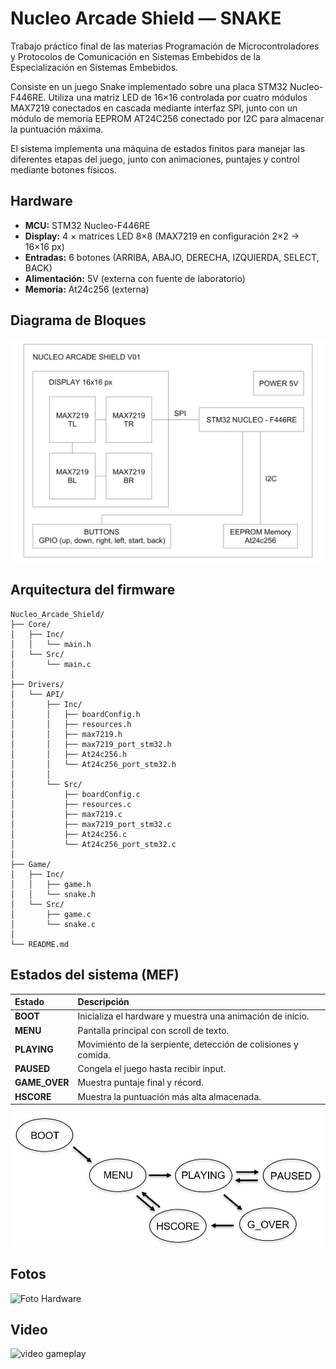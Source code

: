 # Nucleo Arcade Shield — SNAKE 

Trabajo práctico final de las materias Programación de Microcontroladores y Protocolos de Comunicación en Sistemas Embebidos de la Especialización en Sistemas Embebidos.

Consiste en un juego Snake implementado sobre una placa STM32 Nucleo-F446RE. Utiliza una matriz LED de 16×16 controlada por cuatro módulos MAX7219 conectados en cascada mediante interfaz SPI, junto con un módulo de memoria EEPROM AT24C256 conectado por I2C para almacenar la puntuación máxima.
  
El sistema implementa una máquina de estados finitos para manejar las diferentes etapas del juego, junto con animaciones, puntajes y control mediante botones físicos.

##  Hardware

- **MCU:** STM32 Nucleo-F446RE  
- **Display:** 4 × matrices LED 8×8 (MAX7219 en configuración 2×2 → 16×16 px)  
- **Entradas:** 6 botones (ARRIBA, ABAJO, DERECHA, IZQUIERDA, SELECT, BACK)  
- **Alimentación:** 5V (externa con fuente de laboratorio)  
- **Memoria:** At24c256 (externa)  

## Diagrama de Bloques

![Diagrama de bloques del Hardware](Imagenes/diagramaDeBloques.jpg)

## Arquitectura del firmware

```text
Nucleo_Arcade_Shield/
├── Core/
│   ├── Inc/
│   │   └── main.h
│   └── Src/
│       └── main.c
│
├── Drivers/
│   └── API/
│       ├── Inc/
│       │   ├── boardConfig.h
│       │   ├── resources.h
│       │   ├── max7219.h
│       │   ├── max7219_port_stm32.h
│       │   ├── At24c256.h
│       │   └── At24c256_port_stm32.h
│       │
│       └── Src/
│           ├── boardConfig.c
│           ├── resources.c
│           ├── max7219.c
│           ├── max7219_port_stm32.c
│           ├── At24c256.c
│           └── At24c256_port_stm32.c
│
├── Game/
│   ├── Inc/
│   │   ├── game.h
│   │   └── snake.h
│   └── Src/
│       ├── game.c
│       └── snake.c
│
└── README.md

```

## Estados del sistema (MEF)
| Estado | Descripción |
|:--|:--|
| **BOOT** | Inicializa el hardware y muestra una animación de inicio. |
| **MENU** | Pantalla principal con scroll de texto. |
| **PLAYING** | Movimiento de la serpiente, detección de colisiones y comida. |
| **PAUSED** | Congela el juego hasta recibir input. |
| **GAME_OVER** | Muestra puntaje final y récord. |
| **HSCORE** |  Muestra la puntuación más alta almacenada. |

![Diagrama de bloques del Hardware](Imagenes/diagramaMEF.png)

## Fotos

![Foto Hardware](Imagenes/snakePicture.jpg)

## Video

![video gameplay](imagenes/snakeGIF.gif)
